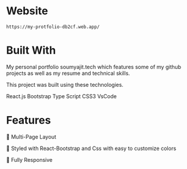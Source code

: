 # Website
    https://my-protfolio-db2cf.web.app/

# Built With
My personal portfolio soumyajit.tech which features some of my github projects as well as my resume and technical skills.

This project was built using these technologies.

React.js
Bootstrap
Type Script
CSS3
VsCode

# Features
📖 Multi-Page Layout

🎨 Styled with React-Bootstrap and Css with easy to customize colors

📱 Fully Responsive
